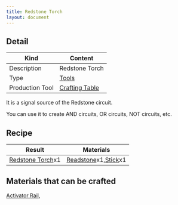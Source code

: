 ```yaml
---
title: Redstone Torch
layout: document
---
```

## Detail

|Kind|Content|
|---|---|
|Description|Redstone Torch|
|Type|[Tools](Tools)|
|Production Tool|[Crafting Table](Crafting_Table)|

It is a signal source of the Redstone circuit.

You can use it to create AND circuits, OR circuits, NOT circuits, etc.

## Recipe

|Result|Materials|
|---|---|
|[Redstone Torch](Redstone_Torch)x1|[Readstone](Readstone)x1,[Stick](Stick)x1|

## Materials that can be crafted

[Activator Rail](Activator_Rail),
